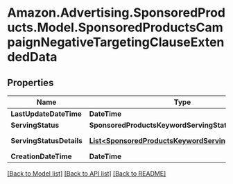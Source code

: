 # Amazon.Advertising.SponsoredProducts.Model.SponsoredProductsCampaignNegativeTargetingClauseExtendedData

## Properties

Name | Type | Description | Notes
------------ | ------------- | ------------- | -------------
**LastUpdateDateTime** | **DateTime** | Last updated date in ISO 8601. | [optional] 
**ServingStatus** | **SponsoredProductsKeywordServingStatus** |  | [optional] 
**ServingStatusDetails** | [**List&lt;SponsoredProductsKeywordServingStatusDetail&gt;**](SponsoredProductsKeywordServingStatusDetail.md) | The serving status reasons of the CampaignNegativeTargetingClause | [optional] 
**CreationDateTime** | **DateTime** | Creation date in ISO 8601. | [optional] 

[[Back to Model list]](../README.md#documentation-for-models) [[Back to API list]](../README.md#documentation-for-api-endpoints) [[Back to README]](../README.md)

